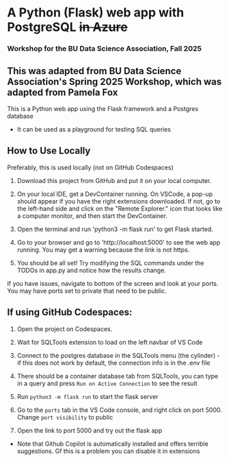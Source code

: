 # A Python (Flask) web app with PostgreSQL ~~in Azure~~
### Workshop for the BU Data Science Association, Fall 2025
## This was adapted from BU Data Science Association's Spring 2025 Workshop, which was adapted from Pamela Fox

This is a Python web app using the Flask framework and a Postgres database  
  
- It can be used as a playground for testing SQL queries  
  
## How to Use Locally
Preferably, this is used locally (not on GitHub Codespaces)

1. Download this project from GitHub and put it on your local computer.

2. On your local IDE, get a DevContainer running. On VSCode, a pop-up should appear if you have the right extensions downloaded. If not, go to the left-hand side and click on the "Remote Explorer." icon that looks like a computer monitor, and then start the DevContainer.

3. Open the terminal and run 'python3 -m flask run' to get Flask started.

4. Go to your browser and go to 'http://localhost:5000' to see the web app running. You may get a warning because the link is not https. 

5. You should be all set! Try modifying the SQL commands under the TODOs in app.py and notice how the results change. 

If you have issues, navigate to bottom of the screen and look at your ports. You may have ports set to private that need to be public.

## If using GitHub Codespaces:

1. Open the project on Codespaces.

2. Wait for SQLTools extension to load on the left navbar of VS Code  

3. Connect to the postgres database in the SQLTools menu (the cylinder) - if this does not work by default, the connection info is in the .env file   

4. There should be a container database tab from SQLTools, you can type in a query and press `Run on Active Connection` to see the result

5. Run `python3 -m flask run` to start the flask server

6.  Go to the `ports` tab in the VS Code console, and right click on port 5000. Change `port visibility` to public

7. Open the link to port 5000 and try out the flask app

- Note that Github Copilot is automatically installed and offers terrible suggestions. Gf this is a problem you can disable it in extensions  
